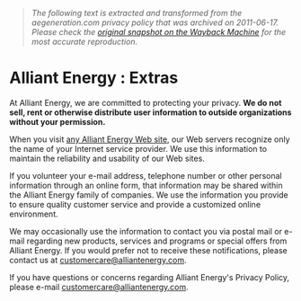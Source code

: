 > *The following text is extracted and transformed from the aegeneration.com privacy policy that was archived on 2011-06-17. Please check the [original snapshot on the Wayback Machine](https://web.archive.org/web/20110617205812id_/http%3A//www.alliantenergy.com/wcm/idcplg%3FIdcService%3DSS_GET_PAGE%26ssDocName%3D014379) for the most accurate reproduction.*

# Alliant Energy : Extras

At Alliant Energy, we are committed to protecting your privacy. **We do not sell, rent or otherwise distribute user information to outside organizations without your permission.**

When you visit [any Alliant Energy Web site](https://web.archive.org/wcm/idcplg?IdcService=SS_GET_PAGE&ssDocName=014575), our Web servers recognize only the name of your Internet service provider. We use this information to maintain the reliability and usability of our Web sites.

If you volunteer your e-mail address, telephone number or other personal information through an online form, that information may be shared within the Alliant Energy family of companies. We use the information you provide to ensure quality customer service and provide a customized online environment.

We may occasionally use the information to contact you via postal mail or e-mail regarding new products, services and programs or special offers from Alliant Energy. If you would prefer not to receive these notifications, please contact us at [customercare@alliantenergy.com](mailto:customercare@alliantenergy.com).

If you have questions or concerns regarding Alliant Energy's Privacy Policy, please e-mail [customercare@alliantenergy.com](mailto:customercare@alliantenergy.com).
